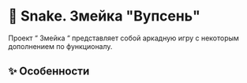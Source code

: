 # 🚀 Snake. Змейка "Вупсень"

Проект “ Змейка “ представляет собой аркадную игру с некоторым дополнением по функционалу.

## ✨ Особенности
